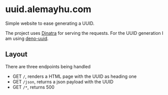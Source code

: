 # uuid.alemayhu.com

Simple website to ease generating a UUID.

The project uses [Dinatra][0] for serving the requests.
For the UUID generation I am using [deno-uuid][1].

## Layout

There are three endpoints being handled

- GET `/`, renders a HTML page with the UUID as heading one
- GET `/json`, returns a json payload with the UUID
- GET `/*`, returns 500

[0]: https://github.com/syumai/dinatra
[1]: https://github.com/lucascaro/deno-uuid
